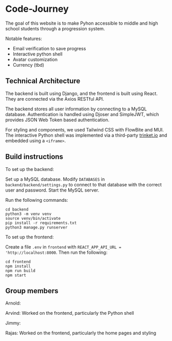 # Code-Journey

The goal of this website is to make Pyhon accessible to middle and high school students through a progression system.

Notable features:
* Email verification to save progress
* Interactive python shell
* Avatar customization
* Currency (tbd)

## Technical Architecture

The backend is built using Django, and the frontend is built using React. They are connected via the Axios RESTful API.

The backend stores all user information by connecting to a MySQL database. Authentication is handled using Djoser and SimpleJWT, which provides JSON Web Token based authentication.

For styling and components, we used Tailwind CSS with FlowBite and MUI. The interactive Python shell was implemented via a third-party [trinket.io](https://trinket.io) and embedded using a `<iframe>`.

## Build instructions

To set up the backend:

Set up a MySQL database. Modify `DATABASES` in `backend/backend/settings.py` to connect to that database with the correct user and password. Start the MySQL server.

Run the following commands:
```
cd backend
python3 -m venv venv
source venv/bin/activate
pip install -r requirements.txt
python3 manage.py runserver
```

To set up the frontend:

Create a file `.env` in `frontend` with `REACT_APP_API_URL = 'http://localhost:8000`. Then run the following:
```
cd frontend
npm install
npm run build
npm start
```

## Group members

Arnold:

Arvind: Worked on the frontend, particularly the Python shell

Jimmy:

Rajas: Worked on the frontend, particularly the home pages and styling
